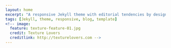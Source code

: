 ```yaml
---
layout: home
excerpt: "A responsive Jekyll theme with editorial tendencies by designer Michael Rose."
tags: [Jekyll, theme, responsive, blog, template]
<!-- image:
  feature: texture-feature-01.jpg
  credit: Texture Lovers
  creditlink: http://texturelovers.com -->
---
```

